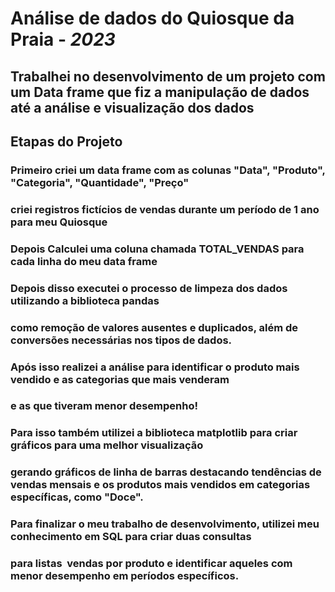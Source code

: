 # Análise de dados do Quiosque da Praia - *2023*

## Trabalhei no desenvolvimento de um projeto com um Data frame que fiz a manipulação de dados até a análise e visualização dos dados 

 ## Etapas do Projeto

### Primeiro criei um data frame com as colunas "Data", "Produto", "Categoria", "Quantidade", "Preço"
### criei registros fictícios de vendas durante um período de 1 ano para meu Quiosque

### Depois Calculei uma coluna chamada TOTAL_VENDAS para cada linha do meu data frame 

### Depois disso executei o processo de limpeza dos dados utilizando a biblioteca pandas
### como remoção de valores ausentes e duplicados, além de conversões necessárias nos tipos de dados.

### Após isso realizei a análise para identificar o produto mais vendido e as categorias que mais venderam
### e as que tiveram menor desempenho!

### Para isso também utilizei a biblioteca matplotlib para criar gráficos para uma melhor visualização
### gerando gráficos de linha de barras destacando tendências de vendas mensais e os produtos mais vendidos em categorias específicas, como "Doce".

### Para finalizar o meu trabalho de desenvolvimento, utilizei meu conhecimento em SQL para criar duas consultas
### para listas  vendas por produto e identificar aqueles com menor desempenho em períodos específicos.
